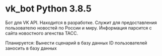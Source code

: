 # vk_bot Python 3.8.5
Бот для VK API.
Находится в разработке.
Служит для предоставления пользователю
новостей по России и миру.
Информация парсится с сайта новостного агенства
ТАСС.

Планируется:
Вынести сценарий в базу данных
ID пользователей заносить в базу данных